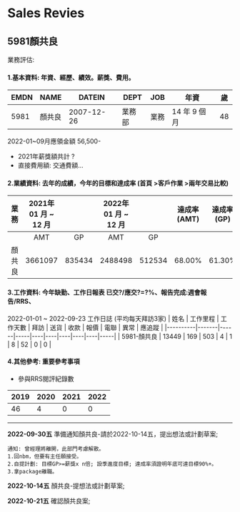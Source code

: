 # Sales Revies

5981顏共良
---

業務評估:
#### 1.基本資料: 年資、經歷、績效。薪獎、費用。

| EMDN | NAME | DATEIN     | DEPT | JOB | 年資        | 歲  |
|------|------|------------|------|-----|-----------|----|
| 5981 | 顏共良  | 2007-12-26 | 業務部  | 業務  | 14 年 9 個月 | 48 |

 2022-01~09月應領金額 56,500-  
 - 2021年薪獎額共計 ?  
 - 直接費用額: 交通費額... 

  
#### 2.業績資料: 去年的成績，今年的目標和達成率 (首頁 >客戶作業 >兩年交易比較)

| 業務  | 2021年 01 月 ~ 12 月 |        | 2022年 01 月 ~ 12 月 |        | 達成率(AMT) | 達成率(GP) |
|-----|:-----------------:|:------:|:-----------------:|:------:|:--------:|:-------:|
|     | AMT               | GP     | AMT               | GP     |          |         |
| 顏共良 | 3661097           | 835434 | 2488498           | 512534 | 68.00%   | 61.30%  |


  
#### 3.工作資料: 今年缺勤、工作日報表 已交?/應交?=?%、報告完成:週會報告/RRS、

 2022-01-01 ~ 2022-09-23 工作日誌 (平均每天拜訪3家) 
| 姓名       | 工作里程  | 工作天數 | 拜訪  | 送貨 | 收款 | 報價 | 電聯 | 異常 | 應追蹤 |
|----------|-------|------|-----|----|----|----|----|----|-----|
| 5981-顏共良 | 13449 | 169  | 503 | 4  | 1  | 8  | 52 | 0  | 0   |



#### 4.其他參考: 重要參考事項
- 參與RRS閱評紀錄數

| 2019 | 2020 | 2021 | 2022 |
|------|------|------|------|
| 46   | 4    | 0    | 0    |



***   

**2022-09-30五** 準備通知顏共良-請於2022-10-14五，提出想法或計劃草案;
```
通知: 曾經理將離開，此部門考慮解散。  
1.回nbm，但要有主任願接受。  
2.自提計劃: 目標GP>=薪獎x n倍; 設季進度目標; 達成率須證明年底可達目標90%+。  
3.拿package離職。  
```
**2022-10-14五** 顏共良-提想法或計劃草案;  

**2022-10-21五** 確認顏共良案;  



